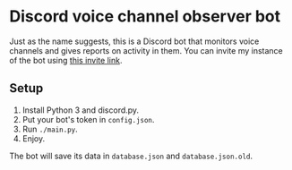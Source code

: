 # Discord voice channel observer bot

Just as the name suggests, this is a Discord bot that monitors voice channels and gives reports on activity in them. You can invite my instance of the bot using [this invite link](https://discord.com/api/oauth2/authorize?client_id=1011553207031431168&permissions=1084416&scope=bot).

## Setup

1. Install Python 3 and discord.py.
2. Put your bot's token in `config.json`.
3. Run `./main.py`.
4. Enjoy.

The bot will save its data in `database.json` and `database.json.old`.
